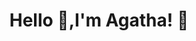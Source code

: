 <h1 align="center">Hello 👋,I'm Agatha! 🌴 </h1>
<!-- <h3 align="center">A passionate software developer, open source enthusiast, and data scientist in Malawi.</h3> -->

                                                     
<!--
### 🔭 I’m currently working on my final year project mobile app
### 🌱 I’m currently learning flutter(dart) ✨, android dev with java, and python
### 👯 I’m looking to collaborate on any cool open source projects, and i am looking for any  internship
### 💬 Ask me about JavaScript-->

<!--
**agatha-chituwa/agatha-chituwa** is a ✨ _special_ ✨ repository because its `README.md` (this file) appears on your GitHub profile.

Here are some ideas to get you started:
-👨‍💻 All of my projects are available at https://github.com/agatha-chituwa
- 📫 How to reach me: ...
- 😄 Pronouns: ...
- ⚡ Fun fact: ...
-->
